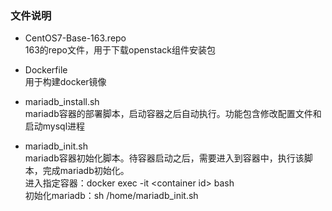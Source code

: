 ### 文件说明
 - CentOS7-Base-163.repo  
   163的repo文件，用于下载openstack组件安装包  

 - Dockerfile  
   用于构建docker镜像  

 - mariadb_install.sh  
   mariadb容器的部署脚本，启动容器之后自动执行。功能包含修改配置文件和启动mysql进程  

 - mariadb_init.sh   
   mariadb容器初始化脚本。待容器启动之后，需要进入到容器中，执行该脚本，完成mariadb初始化。  
   进入指定容器：docker exec -it &lt;container id&gt; bash  
   初始化mariadb：sh /home/mariadb_init.sh  

